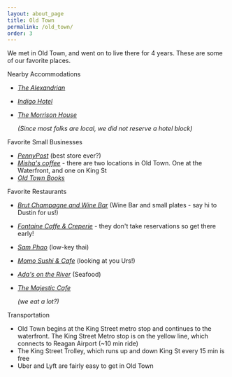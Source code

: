 ```yaml
---
layout: about_page
title: Old Town
permalink: /old_town/
order: 3
---
```


We met in Old Town, and went on to live there for 4 years. These are some of our favorite places.

Nearby Accommodations
- [*The Alexandrian*](https://thealexandrian.com/)
- [*Indigo Hotel*](https://hotelindigooldtownalexandria.com/)
- [*The Morrison House*](https://morrisonhouse.com/?gclid=CjwKCAjwloynBhBbEiwAGY25dJPznc1dzo58dxrXjS9DMyvZxSsgFfPoE3TitoWcYe0q0rARPcvguhoCsIAQAvD_BwE)

  *(Since most folks are local, we did not reserve a hotel block)*

Favorite Small Businesses
- [*PennyPost*](https://shoppennypost.com/) (best store ever?)
- [*Misha's coffee*](https://mishascoffee.com/)  - there are two locations in Old Town. One at the Waterfront, and one on King St
- [*Old Town Books*](https://oldtownbooks.com/)

Favorite Restaurants
- [*Brut Champagne and Wine Bar*](https://brutwinebarva.com/) (Wine Bar and small plates - say hi to Dustin for us!)
- [*Fontaine Caffe & Creperie*](https://fontainebistro.com/) - they don't take reservations so get there early!
- [*Sam Phao*](https://www.samphaothai.com/menu) (low-key thai)
- [*Momo Sushi & Cafe*](https://www.momosushicafe.com/) (looking at you Urs!)
- [*Ada's on the River*](https://www.adasontheriver.com/menu) (Seafood)
- [*The Majestic Cafe*](https://www.themajesticva.com/)

  *(we eat a lot?)*

Transportation
- Old Town begins at the King Street metro stop and continues to the waterfront. The King Street Metro stop is on the yellow line, which connects to Reagan Airport (~10 min ride)
- The King Street Trolley, which runs up and down King St every 15 min is free
- Uber and Lyft are fairly easy to get in Old Town
